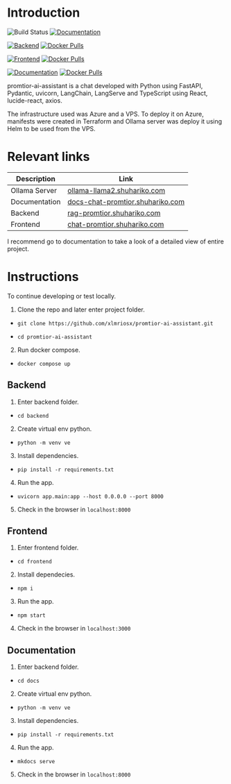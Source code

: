 # Introduction

![Build Status](https://github.com/xlmriosx/promtior-ai-assistant/actions/workflows/cicd.yaml/badge.svg)
[![Documentation](https://img.shields.io/badge/docs-online-success)](https://docs-chat-promtior.shuhariko.com)

[![Backend](https://img.shields.io/badge/artifacts-latest-blue)](https://github.com/xlmriosx/promtior-ai-assistant/actions)
[![Docker Pulls](https://img.shields.io/docker/pulls/shuhariko/rag-promtior-shuhariko-com)](https://hub.docker.com/r/shuhariko/rag-promtior-shuhariko-com)

[![Frontend](https://img.shields.io/badge/artifacts-latest-blue)](https://github.com/xlmriosx/promtior-ai-assistant/actions)
[![Docker Pulls](https://img.shields.io/docker/pulls/shuhariko/chat-promtior-shuhariko-com)](https://hub.docker.com/r/shuhariko/chat-promtior-shuhariko-com)

[![Documentation](https://img.shields.io/badge/artifacts-latest-blue)](https://github.com/xlmriosx/promtior-ai-assistant/actions)
[![Docker Pulls](https://img.shields.io/docker/pulls/shuhariko/docs-promtior-shuhariko-com)](https://hub.docker.com/r/shuhariko/docs-promtior-shuhariko-com)


promtior-ai-assistant is a chat developed with Python using FastAPI, Pydantic, uvicorn, LangChain, LangServe and 
TypeScript using React, lucide-react, axios.

The infrastructure used was Azure and a VPS. To deploy it on Azure, manifests were created in Terraform and Ollama
server was deploy it using Helm to be used from the VPS.

# Relevant links

| Description    | Link |
|-----------|------|
| Ollama Server      | [ollama-llama2.shuhariko.com](https://ollama-llama2.shuhariko.com)   |
| Documentation      | [docs-chat-promtior.shuhariko.com](https://docs-chat-promtior.shuhariko.com)   |
| Backend     |  [rag-promtior.shuhariko.com](https://rag-promtior.shuhariko.com)  |
| Frontend     |  [chat-promtior.shuhariko.com](https://chat-promtior.shuhariko.com)   |

I recommend go to documentation to take a look of a detailed view of entire project.

# Instructions

To continue developing or test locally.

1. Clone the repo and later enter project folder.

- `git clone https://github.com/xlmriosx/promtior-ai-assistant.git`

- `cd promtior-ai-assistant`

2. Run docker compose.

- `docker compose up`

## Backend

1. Enter backend folder.

- `cd backend`

2. Create virtual env python.

- `python -m venv ve`

3. Install dependencies.

- `pip install -r requirements.txt`

4. Run the app.

- `uvicorn app.main:app --host 0.0.0.0 --port 8000`

5. Check in the browser in `localhost:8000`

## Frontend

1. Enter frontend folder.

- `cd frontend`

2. Install dependecies.

- `npm i`

3. Run the app.

- `npm start`

4. Check in the browser in `localhost:3000`

## Documentation

1. Enter backend folder.

- `cd docs`

2. Create virtual env python.

- `python -m venv ve`

3. Install dependencies.

- `pip install -r requirements.txt`

4. Run the app.

- `mkdocs serve`

5. Check in the browser in `localhost:8000`
